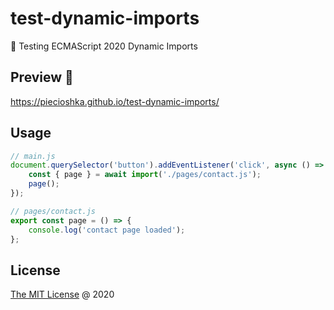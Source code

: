 # test-dynamic-imports

:ledger: Testing ECMAScript 2020 Dynamic Imports

## Preview 🎉

<https://piecioshka.github.io/test-dynamic-imports/>

## Usage

```js
// main.js
document.querySelector('button').addEventListener('click', async () => {
    const { page } = await import('./pages/contact.js');
    page();
});
```

```js
// pages/contact.js
export const page = () => {
    console.log('contact page loaded');
};
```

## License

[The MIT License](http://piecioshka.mit-license.org) @ 2020
